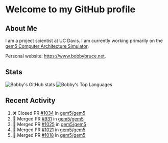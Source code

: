# Welcome to my GitHub profile

## About Me

I am a project scientist at UC Davis. I am currently working primarily on the [gem5 Computer Architecture Simulator](https://github.com/gem5).

Personal website: <https://www.bobbybruce.net>.

## Stats

![Bobby's GitHub stats](https://github-readme-stats.vercel.app/api?username=bobbyrbruce&show_icons=true&theme=responsive&include_all_commits=true&count_private=true&show=reviews&disable_animations=true)
![Bobby's Top Languages ](https://github-readme-stats.vercel.app/api/top-langs/?username=bobbyrbruce&layout=compact&theme=responsive&count_private=true&langs_count=10&disable_animations=true)

## Recent Activity

<!--START_SECTION:activity-->
1. ❌ Closed PR [#1034](https://github.com/gem5/gem5/pull/1034) in [gem5/gem5](https://github.com/gem5/gem5)
2. 🎉 Merged PR [#931](https://github.com/gem5/gem5/pull/931) in [gem5/gem5](https://github.com/gem5/gem5)
3. 🎉 Merged PR [#1025](https://github.com/gem5/gem5/pull/1025) in [gem5/gem5](https://github.com/gem5/gem5)
4. 🎉 Merged PR [#1021](https://github.com/gem5/gem5/pull/1021) in [gem5/gem5](https://github.com/gem5/gem5)
5. 🎉 Merged PR [#1018](https://github.com/gem5/gem5/pull/1018) in [gem5/gem5](https://github.com/gem5/gem5)
<!--END_SECTION:activity-->
